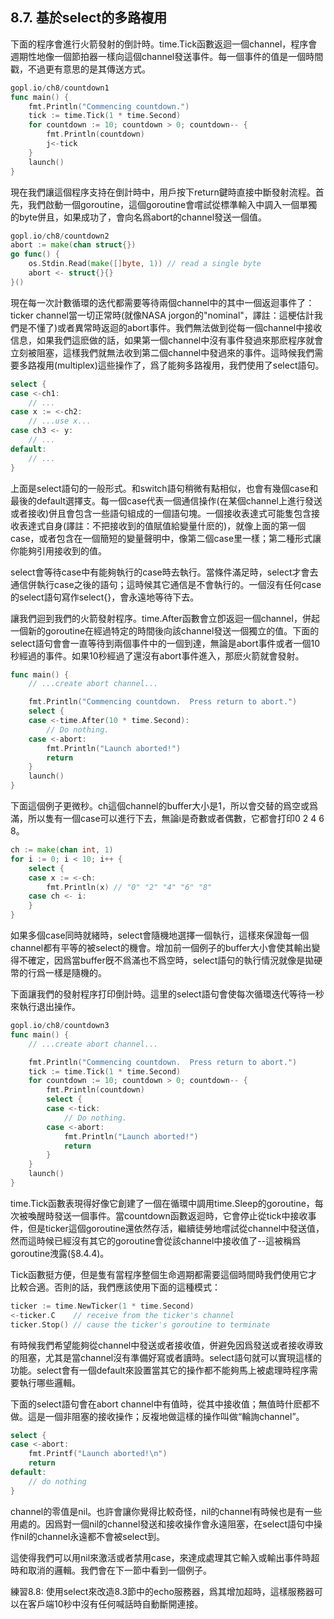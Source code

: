 ## 8.7. 基於select的多路複用

下面的程序會進行火箭發射的倒計時。time.Tick函數返迴一個channel，程序會週期性地像一個節拍器一樣向這個channel發送事件。每一個事件的值是一個時間戳，不過更有意思的是其傳送方式。

```go
gopl.io/ch8/countdown1
func main() {
    fmt.Println("Commencing countdown.")
    tick := time.Tick(1 * time.Second)
    for countdown := 10; countdown > 0; countdown-- {
        fmt.Println(countdown)
        j<-tick
    }
    launch()
}
```

現在我們讓這個程序支持在倒計時中，用戶按下return鍵時直接中斷發射流程。首先，我們啟動一個goroutine，這個goroutine會嚐試從標準輸入中調入一個單獨的byte併且，如果成功了，會向名爲abort的channel發送一個值。

```go
gopl.io/ch8/countdown2
abort := make(chan struct{})
go func() {
    os.Stdin.Read(make([]byte, 1)) // read a single byte
    abort <- struct{}{}
}()
```

現在每一次計數循環的迭代都需要等待兩個channel中的其中一個返迴事件了：ticker channel當一切正常時(就像NASA jorgon的"nominal"，譯註：這梗估計我們是不懂了)或者異常時返迴的abort事件。我們無法做到從每一個channel中接收信息，如果我們這麽做的話，如果第一個channel中沒有事件發過來那麽程序就會立刻被阻塞，這樣我們就無法收到第二個channel中發過來的事件。這時候我們需要多路複用(multiplex)這些操作了，爲了能夠多路複用，我們使用了select語句。

```go
select {
case <-ch1:
    // ...
case x := <-ch2:
    // ...use x...
case ch3 <- y:
    // ...
default:
    // ...
}
```

上面是select語句的一般形式。和switch語句稍微有點相似，也會有幾個case和最後的default選擇支。每一個case代表一個通信操作(在某個channel上進行發送或者接收)併且會包含一些語句組成的一個語句塊。一個接收表達式可能隻包含接收表達式自身(譯註：不把接收到的值賦值給變量什麽的)，就像上面的第一個case，或者包含在一個簡短的變量聲明中，像第二個case里一樣；第二種形式讓你能夠引用接收到的值。

select會等待case中有能夠執行的case時去執行。當條件滿足時，select才會去通信併執行case之後的語句；這時候其它通信是不會執行的。一個沒有任何case的select語句寫作select{}，會永遠地等待下去。

讓我們迴到我們的火箭發射程序。time.After函數會立卽返迴一個channel，併起一個新的goroutine在經過特定的時間後向該channel發送一個獨立的值。下面的select語句會會一直等待到兩個事件中的一個到達，無論是abort事件或者一個10秒經過的事件。如果10秒經過了還沒有abort事件進入，那麽火箭就會發射。


```go
func main() {
    // ...create abort channel...

    fmt.Println("Commencing countdown.  Press return to abort.")
    select {
    case <-time.After(10 * time.Second):
        // Do nothing.
    case <-abort:
        fmt.Println("Launch aborted!")
        return
    }
    launch()
}
```


下面這個例子更微秒。ch這個channel的buffer大小是1，所以會交替的爲空或爲滿，所以隻有一個case可以進行下去，無論i是奇數或者偶數，它都會打印0 2 4 6 8。

```go
ch := make(chan int, 1)
for i := 0; i < 10; i++ {
    select {
    case x := <-ch:
        fmt.Println(x) // "0" "2" "4" "6" "8"
    case ch <- i:
    }
}
```

如果多個case同時就緒時，select會隨機地選擇一個執行，這樣來保證每一個channel都有平等的被select的機會。增加前一個例子的buffer大小會使其輸出變得不確定，因爲當buffer旣不爲滿也不爲空時，select語句的執行情況就像是拋硬幣的行爲一樣是隨機的。

下面讓我們的發射程序打印倒計時。這里的select語句會使每次循環迭代等待一秒來執行退出操作。

```go
gopl.io/ch8/countdown3
func main() {
    // ...create abort channel...

    fmt.Println("Commencing countdown.  Press return to abort.")
    tick := time.Tick(1 * time.Second)
    for countdown := 10; countdown > 0; countdown-- {
        fmt.Println(countdown)
        select {
        case <-tick:
            // Do nothing.
        case <-abort:
            fmt.Println("Launch aborted!")
            return
        }
    }
    launch()
}
```

time.Tick函數表現得好像它創建了一個在循環中調用time.Sleep的goroutine，每次被喚醒時發送一個事件。當countdown函數返迴時，它會停止從tick中接收事件，但是ticker這個goroutine還依然存活，繼續徒勞地嚐試從channel中發送值，然而這時候已經沒有其它的goroutine會從該channel中接收值了--這被稱爲goroutine洩露(§8.4.4)。

Tick函數挺方便，但是隻有當程序整個生命週期都需要這個時間時我們使用它才比較合適。否則的話，我們應該使用下面的這種模式：

```go
ticker := time.NewTicker(1 * time.Second)
<-ticker.C    // receive from the ticker's channel
ticker.Stop() // cause the ticker's goroutine to terminate
```

有時候我們希望能夠從channel中發送或者接收值，併避免因爲發送或者接收導致的阻塞，尤其是當channel沒有準備好寫或者讀時。select語句就可以實現這樣的功能。select會有一個default來設置當其它的操作都不能夠馬上被處理時程序需要執行哪些邏輯。

下面的select語句會在abort channel中有值時，從其中接收值；無值時什麽都不做。這是一個非阻塞的接收操作；反複地做這樣的操作叫做“輪詢channel”。

```go
select {
case <-abort:
    fmt.Printf("Launch aborted!\n")
    return
default:
    // do nothing
}
```

channel的零值是nil。也許會讓你覺得比較奇怪，nil的channel有時候也是有一些用處的。因爲對一個nil的channel發送和接收操作會永遠阻塞，在select語句中操作nil的channel永遠都不會被select到。

這使得我們可以用nil來激活或者禁用case，來達成處理其它輸入或輸出事件時超時和取消的邏輯。我們會在下一節中看到一個例子。

練習8.8: 使用select來改造8.3節中的echo服務器，爲其增加超時，這樣服務器可以在客戶端10秒中沒有任何喊話時自動斷開連接。
